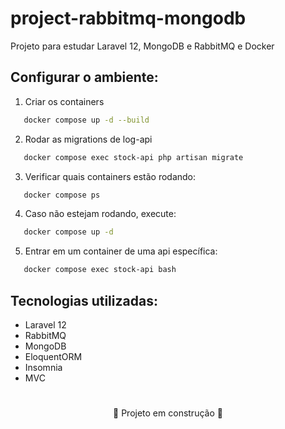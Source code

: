 # project-rabbitmq-mongodb
Projeto para estudar Laravel 12, MongoDB e RabbitMQ e Docker

## Configurar o ambiente:
1. Criar os containers
```bash
   docker compose up -d --build
```

2. Rodar as migrations de log-api
```bash
   docker compose exec stock-api php artisan migrate
```
3. Verificar quais containers estão rodando:
```bash
   docker compose ps
```
4. Caso não estejam rodando, execute:
```bash
   docker compose up -d
```
5. Entrar em um container de uma api específica:
```bash
   docker compose exec stock-api bash
```
## Tecnologias utilizadas:
- Laravel 12
- RabbitMQ
- MongoDB
- EloquentORM
- Insomnia
- MVC

#
<p align="center">🚧 Projeto em construção 🚧</p>
